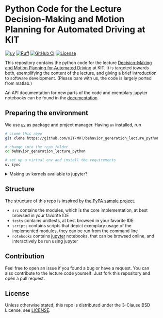 # Python Code for the Lecture Decision-Making and Motion Planning for Automated Driving at KIT

[![uv](https://img.shields.io/endpoint?url=https://raw.githubusercontent.com/astral-sh/uv/main/assets/badge/v0.json)](https://github.com/astral-sh/uv)
[![Ruff](https://img.shields.io/endpoint?url=https://raw.githubusercontent.com/astral-sh/ruff/main/assets/badge/v2.json)](https://github.com/astral-sh/ruff)
[![GitHub CI](https://github.com/KIT-MRT/behavior_generation_lecture_python/actions/workflows/ci.yml/badge.svg)](https://github.com/KIT-MRT/behavior_generation_lecture_python/actions/workflows/ci.yml)
[![License](https://img.shields.io/github/license/kit-mrt/behavior_generation_lecture_python)](LICENSE)

This repository contains the python code for the lecture [Decision-Making and Motion Planning for Automated Driving](https://www.mrt.kit.edu/english/lehre_WS_Decision-Making_and_Motion_Planning_for_Automated_Driving.php) at KIT.
It is targeted towards both, exemplifying the content of the lecture, and giving a brief introduction to software development. (Please bare with us, the code is largely ported from matlab.)

An API documentation for new parts of the code and exemplary jupyter notebooks can be found in the [documentation](https://kit-mrt.github.io/behavior_generation_lecture_python/).

## Preparing the environment

We use [`uv`](https://docs.astral.sh/uv/) as package and project manager. Having `uv` installed, run

```sh
# clone this repo
git clone https://github.com/KIT-MRT/behavior_generation_lecture_python.git

# change into the repo folder
cd behavior_generation_lecture_python

# set up a virtual env and install the requirements
uv sync
```

<details>
<summary>Making uv kernels available to jupyter?</summary>
<br>
<ul>
<li>create a kernel <code>uv run ipython kernel install --user --name=behavior_generation_lecture</code></li>
<li>run jupyter <code>uv run --with jupyter jupyter lab</code> and chose kernel <code>behavior_generation_lecture</code> in the browser
</ul>
</details>

## Structure

The structure of this repo is inspired by [the PyPA sample project](https://github.com/pypa/sampleproject).

- `src` contains the modules, which is the core implementation, at best browsed in your favorite IDE
- `tests` contains unittests, at best browsed in your favorite IDE
- `scripts` contains scripts that depict exemplary usage of the implemented modules, they can be run from the command line
- `notebooks` contains [jupyter](https://jupyter.org) notebooks, that can be browsed online, and interactively be run using jupyter

## Contribution

Feel free to open an issue if you found a bug or have a request. 
You can also contribute to the lecture code yourself: Just fork this repository and open a pull request.

## License

Unless otherwise stated, this repo is distributed under the 3-Clause BSD License, see [LICENSE](LICENSE).
